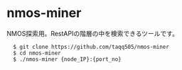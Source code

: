 # nmos-miner
NMOS探索用。RestAPIの階層の中を検索できるツールです。

```
  $ git clone https://github.com/taqq505/nmos-miner
  $ cd nmos-miner
  $ ./nmos-miner {node_IP}:{port_no}
```
